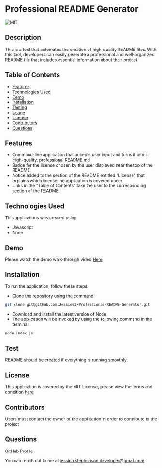 # Professional README Generator



  ![MIT](https://img.shields.io/badge/License-MIT-yellow.svg)



## Description
This is a tool that automates the creation of high-quality README files. With this tool, developers can easily generate a professional and well-organized README file that includes essential information about their project.

## Table of Contents
* [Features](#features)
* [Technologies Used](#technologiesUsed)
* [Demo](#demo)
* [Installation](#installation)
* [Testing](#testing)
* [Usage](#usage)
* [License](#license)
* [Contributors](#contributors)
* [Questions](#questions)

## Features
* Command-line application that accepts user input and turns it into a High-quality, professional README.md
* Badge for the license chosen by the user displayed  near the top of the README
* Notice added to the section of the README entitled "License" that explains which license the application is covered under
* Links in the "Table of Contents" take the user to the corresponding section of the README.

## Technologies Used
This applications was created using 
* Javascript
* Node

## Demo
Please watch the demo walk-through video 
[Here](https://drive.google.com/file/d/1P-4a3oCBOZJSOo7HpKiURCRotJ-o-hvt/view?usp=sharing)

## Installation
To run the application, follow these steps: 

* Clone the repository using the command 
```bash 
git clone git@github.com:Jessie93/Professional-README-Generator.git
```
* Download and install the latest version of Node
* The application will be invoked by using the following command in the terminal:
```bash
node index.js
```

## Test
README should be created if everything is running smoothly.

## License

This application is covered by the MIT License, please view the terms and condition [here](https://opensource.org/licenses/MIT)


## Contributors
Users must contact the owner of the application in order to contribute to the project

## Questions
[GitHub Profile](https://github.com/jessie93/) 

You can reach out to me at jessica.stephenson.developer@gmail.com.